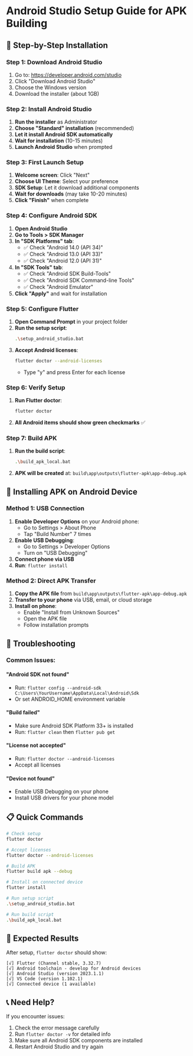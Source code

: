 # Android Studio Setup Guide for APK Building

## 🚀 **Step-by-Step Installation**

### **Step 1: Download Android Studio**
1. Go to: https://developer.android.com/studio
2. Click "Download Android Studio"
3. Choose the Windows version
4. Download the installer (about 1GB)

### **Step 2: Install Android Studio**
1. **Run the installer** as Administrator
2. **Choose "Standard" installation** (recommended)
3. **Let it install Android SDK automatically**
4. **Wait for installation** (10-15 minutes)
5. **Launch Android Studio** when prompted

### **Step 3: First Launch Setup**
1. **Welcome screen**: Click "Next"
2. **Choose UI Theme**: Select your preference
3. **SDK Setup**: Let it download additional components
4. **Wait for downloads** (may take 10-20 minutes)
5. **Click "Finish"** when complete

### **Step 4: Configure Android SDK**
1. **Open Android Studio**
2. **Go to Tools > SDK Manager**
3. **In "SDK Platforms" tab**:
   - ✅ Check "Android 14.0 (API 34)"
   - ✅ Check "Android 13.0 (API 33)"
   - ✅ Check "Android 12.0 (API 31)"
4. **In "SDK Tools" tab**:
   - ✅ Check "Android SDK Build-Tools"
   - ✅ Check "Android SDK Command-line Tools"
   - ✅ Check "Android Emulator"
5. **Click "Apply"** and wait for installation

### **Step 5: Configure Flutter**
1. **Open Command Prompt** in your project folder
2. **Run the setup script**:
   ```bash
   .\setup_android_studio.bat
   ```
3. **Accept Android licenses**:
   ```bash
   flutter doctor --android-licenses
   ```
   - Type "y" and press Enter for each license

### **Step 6: Verify Setup**
1. **Run Flutter doctor**:
   ```bash
   flutter doctor
   ```
2. **All Android items should show green checkmarks** ✅

### **Step 7: Build APK**
1. **Run the build script**:
   ```bash
   .\build_apk_local.bat
   ```
2. **APK will be created** at: `build\app\outputs\flutter-apk\app-debug.apk`

## 📱 **Installing APK on Android Device**

### **Method 1: USB Connection**
1. **Enable Developer Options** on your Android phone:
   - Go to Settings > About Phone
   - Tap "Build Number" 7 times
2. **Enable USB Debugging**:
   - Go to Settings > Developer Options
   - Turn on "USB Debugging"
3. **Connect phone via USB**
4. **Run**: `flutter install`

### **Method 2: Direct APK Transfer**
1. **Copy the APK file** from `build\app\outputs\flutter-apk\app-debug.apk`
2. **Transfer to your phone** via USB, email, or cloud storage
3. **Install on phone**:
   - Enable "Install from Unknown Sources"
   - Open the APK file
   - Follow installation prompts

## 🔧 **Troubleshooting**

### **Common Issues:**

#### **"Android SDK not found"**
- Run: `flutter config --android-sdk C:\Users\YourUsername\AppData\Local\Android\Sdk`
- Or set ANDROID_HOME environment variable

#### **"Build failed"**
- Make sure Android SDK Platform 33+ is installed
- Run: `flutter clean` then `flutter pub get`

#### **"License not accepted"**
- Run: `flutter doctor --android-licenses`
- Accept all licenses

#### **"Device not found"**
- Enable USB Debugging on your phone
- Install USB drivers for your phone model

## 📋 **Quick Commands**

```bash
# Check setup
flutter doctor

# Accept licenses
flutter doctor --android-licenses

# Build APK
flutter build apk --debug

# Install on connected device
flutter install

# Run setup script
.\setup_android_studio.bat

# Run build script
.\build_apk_local.bat
```

## 🎯 **Expected Results**

After setup, `flutter doctor` should show:
```
[√] Flutter (Channel stable, 3.32.7)
[√] Android toolchain - develop for Android devices
[√] Android Studio (version 2023.1.1)
[√] VS Code (version 1.102.1)
[√] Connected device (1 available)
```

## 📞 **Need Help?**

If you encounter issues:
1. Check the error message carefully
2. Run `flutter doctor -v` for detailed info
3. Make sure all Android SDK components are installed
4. Restart Android Studio and try again 